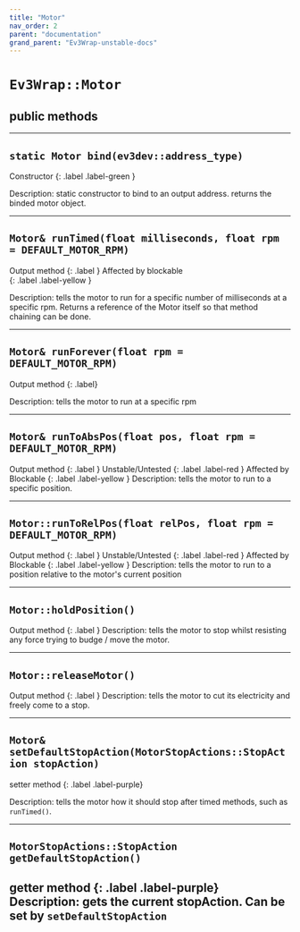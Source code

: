 ```yaml
---
title: "Motor"
nav_order: 2
parent: "documentation"
grand_parent: "Ev3Wrap-unstable-docs"
---
```

# `Ev3Wrap::Motor`
## public methods
---
## `static Motor bind(ev3dev::address_type)`
Constructor 
{: .label .label-green }

Description: static constructor to bind to an output address.
returns the binded motor object.

---
## `Motor& runTimed(float milliseconds, float rpm = DEFAULT_MOTOR_RPM)`
Output method 
{: .label }
Affected by blockable  
{: .label .label-yellow }

Description: tells the motor to run for a specific number of milliseconds at a specific rpm.
Returns a reference of the Motor itself so that method chaining can be done.

---

## `Motor& runForever(float rpm = DEFAULT_MOTOR_RPM)`
Output method 
{: .label}

Description: tells the motor to run at a specific rpm

---

## `Motor& runToAbsPos(float pos, float rpm = DEFAULT_MOTOR_RPM)`
Output method 
{: .label }
Unstable/Untested 
{: .label .label-red }
Affected by Blockable 
{: .label .label-yellow }
Description: tells the motor to run to a specific position.

---

## `Motor::runToRelPos(float relPos, float rpm = DEFAULT_MOTOR_RPM)`
Output method 
{: .label }
Unstable/Untested 
{: .label .label-red }
Affected by Blockable 
{: .label .label-yellow }
Description: tells the motor to run to a position relative to the motor's current position

---

## `Motor::holdPosition()`
Output method 
{: .label }
Description: tells the motor to stop whilst resisting any force trying to budge / move the motor.

---

## `Motor::releaseMotor()`
Output method 
{: .label }
Description: tells the motor to cut its electricity and freely come to a stop.

---

## `Motor& setDefaultStopAction(MotorStopActions::StopAction stopAction)`
setter method
{: .label .label-purple}

Description: tells the motor how it should stop after timed methods, such as `runTimed()`.

---

## `MotorStopActions::StopAction getDefaultStopAction()`
getter method
{: .label .label-purple}
Description: gets the current stopAction. Can be set by `setDefaultStopAction`
---